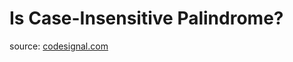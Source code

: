 <h1>Is Case-Insensitive Palindrome?</h1>
<p>source: <a href="https://www.codesignal.com/">codesignal.com</a>
